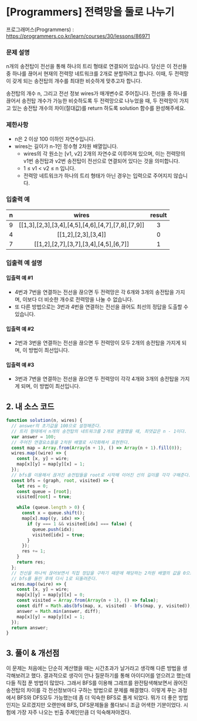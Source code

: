 # [Programmers] 전력망을 둘로 나누기

프로그래머스(Programmers) : https://programmers.co.kr/learn/courses/30/lessons/86971

### 문제 설명

n개의 송전탑이 전선을 통해 하나의 트리 형태로 연결되어 있습니다. 당신은 이 전선들 중 하나를 끊어서 현재의 전력망 네트워크를 2개로 분할하려고 합니다. 이때, 두 전력망이 갖게 되는 송전탑의 개수를 최대한 비슷하게 맞추고자 합니다.

송전탑의 개수 n, 그리고 전선 정보 wires가 매개변수로 주어집니다. 전선들 중 하나를 끊어서 송전탑 개수가 가능한 비슷하도록 두 전력망으로 나누었을 때, 두 전력망이 가지고 있는 송전탑 개수의 차이(절대값)를 return 하도록 solution 함수를 완성해주세요.

### 제한사항

- n은 2 이상 100 이하인 자연수입니다.
- wires는 길이가 n-1인 정수형 2차원 배열입니다.
  - wires의 각 원소는 [v1, v2] 2개의 자연수로 이루어져 있으며, 이는 전력망의 v1번 송전탑과 v2번 송전탑이 전선으로 연결되어 있다는 것을 의미합니다.
  - 1 ≤ v1 < v2 ≤ n 입니다.
  - 전력망 네트워크가 하나의 트리 형태가 아닌 경우는 입력으로 주어지지 않습니다.

### 입출력 예

|  n  |                       wires                       | result |
| :-: | :-----------------------------------------------: | :----: |
|  9  | [[1,3],[2,3],[3,4],[4,5],[4,6],[4,7],[7,8],[7,9]] |   3    |
|  4  |                [[1,2],[2,3],[3,4]]                |   0    |
|  7  |       [[1,2],[2,7],[3,7],[3,4],[4,5],[6,7]]       |   1    |

### 입출력 예 설명

#### 입출력 예 #1

- 4번과 7번을 연결하는 전선을 끊으면 두 전력망은 각 6개와 3개의 송전탑을 가지며, 이보다 더 비슷한 개수로 전력망을 나눌 수 없습니다.
- 또 다른 방법으로는 3번과 4번을 연결하는 전선을 끊어도 최선의 정답을 도출할 수 있습니다.

#### 입출력 예 #2

- 2번과 3번을 연결하는 전선을 끊으면 두 전력망이 모두 2개의 송전탑을 가지게 되며, 이 방법이 최선입니다.

#### 입출력 예 #3

- 3번과 7번을 연결하는 전선을 끊으면 두 전력망이 각각 4개와 3개의 송전탑을 가지게 되며, 이 방법이 최선입니다.

## 2. 내 소스 코드

```javascript
function solution(n, wires) {
  // answer의 초기값을 100으로 설정해준다.
  // 트리 형태에서 n개의 송전탑의 네트워크를 2개로 분할했을 때, 최댓값은 n - 1이다.
  var answer = 100;
  // 주어진 연결요소들을 2차원 배열로 시각화해서 표현한다.
  const map = Array.from(Array(n + 1), () => Array(n + 1).fill(0));
  wires.map((wire) => {
    const [x, y] = wire;
    map[x][y] = map[y][x] = 1;
  });
  // bfs를 이용해서 끊겨진 송전탑들을 root로 시작해 이어진 선의 길이를 각각 구해준다.
  const bfs = (graph, root, visited) => {
    let res = 0;
    const queue = [root];
    visited[root] = true;

    while (queue.length > 0) {
      const x = queue.shift();
      map[x].map((y, idx) => {
        if (y === 1 && visited[idx] === false) {
          queue.push(idx);
          visited[idx] = true;
        }
      });
      res += 1;
    }
    return res;
  };
  // 전선을 하나씩 끊어보면서 직접 정답을 구하기 때문에 해당하는 2차원 배열의 값을 0으로 바꿔주고,
  // bfs를 돌린 후에 다시 1로 되돌려준다.
  wires.map((wire) => {
    const [x, y] = wire;
    map[x][y] = map[y][x] = 0;
    const visited = Array.from(Array(n + 1), () => false);
    const diff = Math.abs(bfs(map, x, visited) - bfs(map, y, visited));
    answer = Math.min(answer, diff);
    map[x][y] = map[y][x] = 1;
  });
  return answer;
}
```

## 3. 풀이 & 개선점

이 문제는 처음에는 단순히 계산했을 때는 시간초과가 날거라고 생각해 다른 방법을 생각해보려고 했다. 결과적으로 생각이 안나 질문하기를 통해 아이디어를 얻으려고 했는데 다들 직접 푼 방법이 많았다.
그래서 BFS를 이용해 그래프를 완전탐색해보면서 끊어진 송전탑의 차이를 각 전선정보마다 구하는 방법으로 문제를 해결했다.
이렇게 푸는 과정에서 BFS와 DFS모두 가능했는데 좀 더 익숙한 BFS로 풀게 되었다. 뭐가 더 좋은 방법인지는 모르겠지만 오랜만에 BFS, DFS문제들을 풀다보니 조금 어색한 기분이었다. 시험에 가장 자주 나오는 빈출 주제인만큼 더 익숙해져야겠다.
